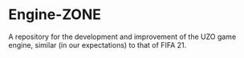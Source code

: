 # Engine-ZONE
A repository for the development and improvement of the UZO game engine, similar (in our expectations) to that of FIFA 21.
